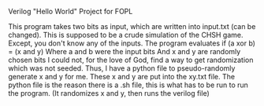Verilog "Hello World" Project for FOPL

This program takes two bits as input, which are written into input.txt (can be changed).
This is supposed to be a crude simulation of the CHSH game.
Except, you don't know any of the inputs.
The program evaluates if (a xor b) = (x and y)
Where a and b were the input bits
And x and y are randomly chosen bits
I could not, for the love of God, find a way to get randomization which was not seeded.
Thus, I have a python file to pseudo-randomly generate x and y for me.
These x and y are put into the xy.txt file.
The python file is the reason there is a .sh file, this is what has to be run to run the program. (It randomizes x and y, then runs the verilog file)
